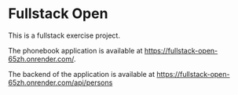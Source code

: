 # Fullstack Open

This is a fullstack exercise project. 

The phonebook application is available at https://fullstack-open-65zh.onrender.com/.

The backend of the application is available at https://fullstack-open-65zh.onrender.com/api/persons